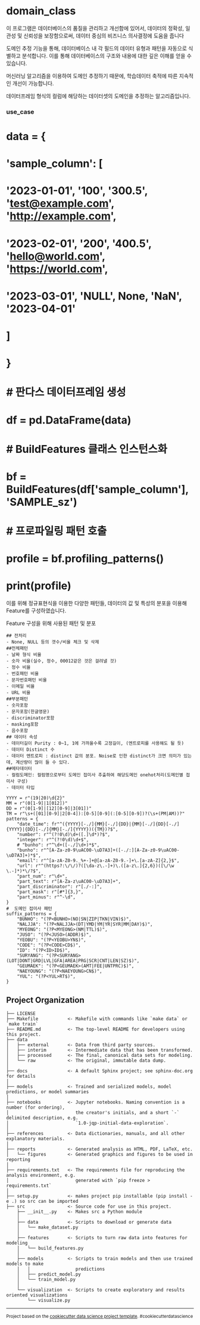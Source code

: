 domain_class
==============================


이 프로그램은 데이터베이스의 품질을 관리하고 개선함에 있어서,
데이터의 정확성, 일관성 및 신뢰성을 보장함으로써, 데이터 중심의 비즈니스 의사결정에 도움을 줍니다

도메인 추정 기능을 통해, 데이터베이스 내 각 필드의 데이터 유형과 패턴을 자동으로 식별하고 분석합니다. 이를 통해 데이터베이스의 구조와 내용에 대한 깊은 이해를 얻을 수 있습니다.

머신러닝 알고리즘을 이용하여 도메인 추정하기 때문에, 학습데이터 축적에 따른 지속적인 개선이 가능합니다.

데이터프레임 형식의 컬럼에 해당하는 데이터셋의 도메인을 추정하는 알고리즘입니다.

### use_case
# data = {
#     'sample_column': [
#         '2023-01-01', '100', '300.5', 'test@example.com', 'http://example.com', 
#         '2023-02-01', '200', '400.5', 'hello@world.com', 'https://world.com',
#         '2023-03-01', 'NULL', None, 'NaN', '2023-04-01'
#     ]
# }
# # 판다스 데이터프레임 생성
# df = pd.DataFrame(data)
# # BuildFeatures 클래스 인스턴스화
# bf = BuildFeatures(df['sample_column'], 'SAMPLE_sz')
# # 프로파일링 패턴 호출
# profile = bf.profiling_patterns()
# print(profile)    

이를 위해 정규표현식을 이용한 다양한 패턴들, 데이터의 값 및 특성의 분포을 이용해 Feature를 구성하였습니다.

Feature 구성을 위해 사용된 패턴 및 분포   

    ## 전처리
    - None, NULL 등의 갯수/비율 체크 및 삭제
    ##전체패턴
    - 날짜 형식 비율 
    - 숫자 비율(실수, 정수, 00012같은 것은 걸려낼 것)
    - 정수 비율
    - 번호패턴 비율
    - 문자번호패턴 비율 
    - 이메일 비율
    - URL 비율
    ##부분패턴
    - 숫자포함
    - 문자포함(한글영문)
    - discriminator포함
    - masking포함
    - 음수포함
    ## 데이터 속성
    - 데이터길이 Purity : 0~1, 1에 가까울수록 고정길이, (엔트로피를 사용해도 될 듯)
    - 데이터 Distinct 수
    - 데이터 엔트로피 : distinct 값의 분포. Noise로 인한 distinct가 크면 의미가 있는데, 계산량이 많이 들 수 있다.
    ##메타데이터
    - 컬럼도메인: 컬럼명으로부터 도메인 접미사 추출하여 해당도메인 onehot처리(도메인별 접미사 구성)
    - 데이터 타입
  
    YYYY = r"(19|20)\d{2}"
    MM = r"(0[1-9]|1[012])"
    DD = r"(0[1-9]|[12][0-9]|3[01])"
    TM = r"\s+([01][0-9]|2[0-4]):[0-5][0-9](:[0-5][0-9])?(\s+(PM|AM))?"
    patterns = {
        "date_time": fr"^({YYYY}[-./]{MM}[-./]{DD}|{MM}[-./]{DD}[-./]{YYYY}|{DD}[-./]{MM}[-./]{YYYY})({TM})?$",
        "number": r"^(?!0\d)\d+([.]\d*)?$",
        "integer": r"^(?!0\d)\d+$",
        # "bunho": r"^\d+([-./]\d+)*$",
        "bunho": r"^[A-Za-z0-9\uAC00-\uD7A3]+([-./:][A-Za-z0-9\uAC00-\uD7A3]+)*$",
        "email": r"^[a-zA-Z0-9._%+-]+@[a-zA-Z0-9.-]+\.[a-zA-Z]{2,}$",
        "url": r"^(https?:\/\/)?([\da-z\.-]+)\.([a-z\.]{2,6})([\/\w \.-]*)*\/?$",
        "part_num": r"\d+",
        "part_text": r"[A-Za-z\uAC00-\uD7A3]+",
        "part_discriminator": r"[./-:]",
        "part_mask": r"[#*]{3,}",
        "part_minus": r"^-\d",
    }
    #  도메인 접미사 패턴 
    suffix_patterns = {
        "BUNHO": "(?P<BUNHO>(NO|SN|ZIP|TKN|VIN)$)",
        "NALJJA": "(?P<NALJJA>(DT|YMD|YM|YR|SYR|MM|DAY)$)",
        "MYEONG": "(?P<MYEONG>(NM|TTL)$)",
        "JUSO": "(?P<JUSO>(ADDR)$)",
        "YEOBU": "(?P<YEOBU>YN$)",
        "CODE": "(?P<CODE>CD$)",
        "ID": "(?P<ID>ID$)",
        "SURYANG": "(?P<SURYANG>(LOT|DONT|GRD|LVL|GFA|AREA|PRG|SCR|CNT|LEN|SZ)$)",
        "GEUMAEK": "(?P<GEUMAEK>(AMT|FEE|UNTPRC)$)",
        "NAEYOUNG": "(?P<NAEYOUNG>CN$)",
        "YUL": "(?P<YUL>RT$)",
    }


Project Organization
------------

    ├── LICENSE
    ├── Makefile           <- Makefile with commands like `make data` or `make train`
    ├── README.md          <- The top-level README for developers using this project.
    ├── data
    │   ├── external       <- Data from third party sources.
    │   ├── interim        <- Intermediate data that has been transformed.
    │   ├── processed      <- The final, canonical data sets for modeling.
    │   └── raw            <- The original, immutable data dump.
    │
    ├── docs               <- A default Sphinx project; see sphinx-doc.org for details
    │
    ├── models             <- Trained and serialized models, model predictions, or model summaries
    │
    ├── notebooks          <- Jupyter notebooks. Naming convention is a number (for ordering),
    │                         the creator's initials, and a short `-` delimited description, e.g.
    │                         `1.0-jqp-initial-data-exploration`.
    │
    ├── references         <- Data dictionaries, manuals, and all other explanatory materials.
    │
    ├── reports            <- Generated analysis as HTML, PDF, LaTeX, etc.
    │   └── figures        <- Generated graphics and figures to be used in reporting
    │
    ├── requirements.txt   <- The requirements file for reproducing the analysis environment, e.g.
    │                         generated with `pip freeze > requirements.txt`
    │
    ├── setup.py           <- makes project pip installable (pip install -e .) so src can be imported
    ├── src                <- Source code for use in this project.
        ├── __init__.py    <- Makes src a Python module
        │
        ├── data           <- Scripts to download or generate data
        │   └── make_dataset.py
        │
        ├── features       <- Scripts to turn raw data into features for modeling
        │   └── build_features.py
        │
        ├── models         <- Scripts to train models and then use trained models to make
        │   │                 predictions
        │   ├── predict_model.py
        │   └── train_model.py
        │
        └── visualization  <- Scripts to create exploratory and results oriented visualizations
            └── visualize.py
     
    


--------



<p><small>Project based on the <a target="_blank" href="https://drivendata.github.io/cookiecutter-data-science/">cookiecutter data science project template</a>. #cookiecutterdatascience</small></p>
